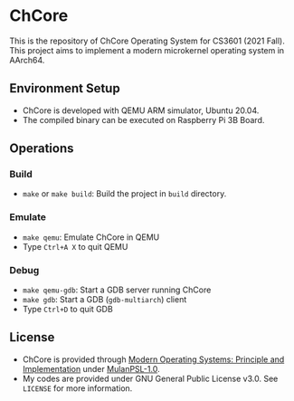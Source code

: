 # ChCore

This is the repository of ChCore Operating System for CS3601 (2021 Fall). This project aims to implement a modern microkernel operating system in AArch64.

## Environment Setup

* ChCore is developed with QEMU ARM simulator, Ubuntu 20.04.
* The compiled binary can be executed on Raspberry Pi 3B Board.

## Operations

### Build

* `make` or `make build`: Build the project in `build` directory.

### Emulate

* `make qemu`: Emulate ChCore in QEMU
* Type `Ctrl+A X` to quit QEMU

### Debug

* `make qemu-gdb`: Start a GDB server running ChCore
* `make gdb`: Start a GDB (`gdb-multiarch`) client
* Type `Ctrl+D` to quit GDB

## License

* ChCore is provided through [Modern Operating Systems: Principle and Implementation](https://ipads.se.sjtu.edu.cn/mospi/) under [MulanPSL-1.0](http://license.coscl.org.cn/MulanPSL/).
* My codes are provided under GNU General Public License v3.0. See `LICENSE` for more information.
